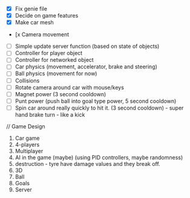 - [x] Fix genie file
- [x] Decide on game features
- [x] Make car mesh
- [x Camera movement
- [ ] Simple update server function (based on state of objects)
- [ ] Controller for player object
- [ ] Controller for networked object
- [ ] Car physics (movement, accelerator, brake and steering)
- [ ] Ball physics (movement for now)
- [ ] Collisions
- [ ] Rotate camera around car with mouse/keys
- [ ] Magnet power (3 second cooldown)
- [ ] Punt power (push ball into goal type power, 5 second cooldown)
- [ ] Spin car around really quickly to hit it. (3 second cooldown) - super hand brake turn - like a kick
 
// Game Design

1. Car game
2. 4-players
3. Multiplayer
4. AI in the game (maybe) (using PID controllers, maybe randomness)
5. destruction - tyre have damage values and they break off.
6. 3D
7. Ball
8. Goals
9. Server

